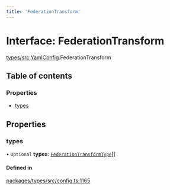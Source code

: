 ```yaml
---
title: 'FederationTransform'
---
```


# Interface: FederationTransform

[types/src](../modules/types_src).[YamlConfig](../modules/types_src.YamlConfig).FederationTransform

## Table of contents

### Properties

- [types](types_src.YamlConfig.FederationTransform#types)

## Properties

### types

• `Optional` **types**: [`FederationTransformType`](types_src.YamlConfig.FederationTransformType)[]

#### Defined in

[packages/types/src/config.ts:1165](https://github.com/Urigo/graphql-mesh/blob/master/packages/types/src/config.ts#L1165)
